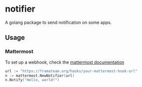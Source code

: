 # notifier

A golang package to send notification on some apps.

## Usage

### Mattermost

To set up a webhook, check the [mattermost documentation](https://docs.mattermost.com/developer/webhooks-incoming.html)

```go
url := "https://framateam.org/hooks/your-mattermost-hook-url"
n := mattermost.NewNotifier(url)
n.Notify("Hello, world!")
```
